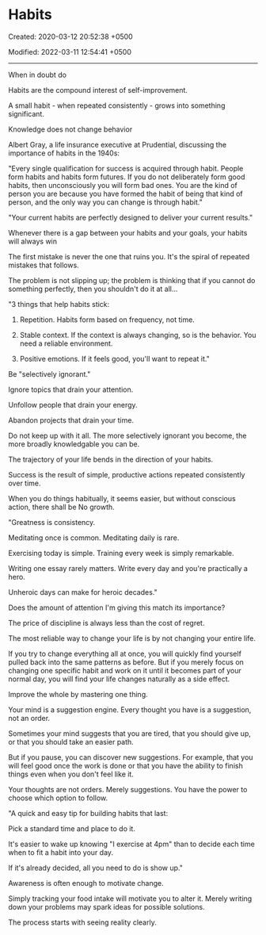 # Habits

Created: 2020-03-12 20:52:38 +0500

Modified: 2022-03-11 12:54:41 +0500

---

When in doubt do

Habits are the compound interest of self-improvement.

A small habit - when repeated consistently - grows into something significant.

Knowledge does not change behavior

Albert Gray, a life insurance executive at Prudential, discussing the importance of habits in the 1940s:

"Every single qualification for success is acquired through habit. People form habits and habits form futures. If you do not deliberately form good habits, then unconsciously you will form bad ones. You are the kind of person you are because you have formed the habit of being that kind of person, and the only way you can change is through habit."

"Your current habits are perfectly designed to deliver your current results."

Whenever there is a gap between your habits and your goals, your habits will always win

The first mistake is never the one that ruins you. It's the spiral of repeated mistakes that follows.

The problem is not slipping up; the problem is thinking that if you cannot do something perfectly, then you shouldn't do it at all...

"3 things that help habits stick:

1) Repetition. Habits form based on frequency, not time.

2) Stable context. If the context is always changing, so is the behavior. You need a reliable environment.

3) Positive emotions. If it feels good, you'll want to repeat it."

Be "selectively ignorant."

Ignore topics that drain your attention.

Unfollow people that drain your energy.

Abandon projects that drain your time.

Do not keep up with it all. The more selectively ignorant you become, the more broadly knowledgable you can be.

The trajectory of your life bends in the direction of your habits.

Success is the result of simple, productive actions repeated consistently over time.

When you do things habitually, it seems easier, but without conscious action, there shall be No growth.

"Greatness is consistency.

Meditating once is common. Meditating daily is rare.

Exercising today is simple. Training every week is simply remarkable.

Writing one essay rarely matters. Write every day and you're practically a hero.

Unheroic days can make for heroic decades."

Does the amount of attention I'm giving this match its importance?

The price of discipline is always less than the cost of regret.

The most reliable way to change your life is by not changing your entire life.

If you try to change everything all at once, you will quickly find yourself pulled back into the same patterns as before. But if you merely focus on changing one specific habit and work on it until it becomes part of your normal day, you will find your life changes naturally as a side effect.

Improve the whole by mastering one thing.

Your mind is a suggestion engine. Every thought you have is a suggestion, not an order.

Sometimes your mind suggests that you are tired, that you should give up, or that you should take an easier path.

But if you pause, you can discover new suggestions. For example, that you will feel good once the work is done or that you have the ability to finish things even when you don't feel like it.

Your thoughts are not orders. Merely suggestions. You have the power to choose which option to follow.

"A quick and easy tip for building habits that last:

Pick a standard time and place to do it.

It's easier to wake up knowing "I exercise at 4pm" than to decide each time when to fit a habit into your day.

If it's already decided, all you need to do is show up."

Awareness is often enough to motivate change.

Simply tracking your food intake will motivate you to alter it. Merely writing down your problems may spark ideas for possible solutions.

The process starts with seeing reality clearly.
